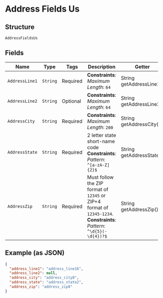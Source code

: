 
# Address Fields Us

## Structure

`AddressFieldsUs`

## Fields

| Name | Type | Tags | Description | Getter | Setter |
|  --- | --- | --- | --- | --- | --- |
| `AddressLine1` | `String` | Required | **Constraints**: *Maximum Length*: `64` | String getAddressLine1() | setAddressLine1(String addressLine1) |
| `AddressLine2` | `String` | Optional | **Constraints**: *Maximum Length*: `64` | String getAddressLine2() | setAddressLine2(String addressLine2) |
| `AddressCity` | `String` | Required | **Constraints**: *Maximum Length*: `200` | String getAddressCity() | setAddressCity(String addressCity) |
| `AddressState` | `String` | Required | 2 letter state short-name code<br>**Constraints**: *Pattern*: `^[a-zA-Z]{2}$` | String getAddressState() | setAddressState(String addressState) |
| `AddressZip` | `String` | Required | Must follow the ZIP format of `12345` or ZIP+4 format of `12345-1234`.<br>**Constraints**: *Pattern*: `^\d{5}(-\d{4})?$` | String getAddressZip() | setAddressZip(String addressZip) |

## Example (as JSON)

```json
{
  "address_line1": "address_line16",
  "address_line2": null,
  "address_city": "address_city0",
  "address_state": "address_state2",
  "address_zip": "address_zip8"
}
```

